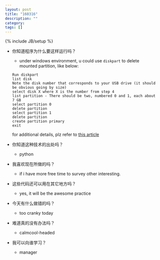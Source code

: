 ```yaml
---
layout: post
title: "160316"
description: ""
category: 
tags: []
---
```

{% include JB/setup %}

* 你知道程序为什么要这样运行吗？
  * under windows environment, u could use `diskpart` to delete mounted partition, like below:
  ```
  Run diskpart
  list disk
  Note the disk number that corresponds to your USB drive (it should be obvious going by size)
  select disk X where X is the number from step 4
  list partition - There should be two, numbered 0 and 1, each about 7 GB
  select partition 0
  delete partition
  select partition 1
  delete partition
  create partition primary
  exit
  ```
  for additional details, plz refer to [this article](http://superuser.com/a/536833)

* 你知道这种技术的出处吗？
  * python

* 我喜欢现在所做的吗？
  * if i have more free time to survey other interesting.

* 这些代码还可以用在其它地方吗？
  * yes, it will be the awesome practice

* 今天有什么做错的吗？
  * too cranky today

* 难道真的没有办法吗？
  * calmcool-headed 

* 我可以向谁学习？
  * manager
